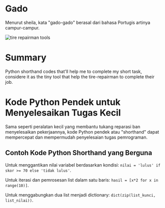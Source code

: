 # Gado
Menurut sheila, kata "gado-gado" berasal dari bahasa Portugis artinya campur-campur.

![tire repairman tools](https://i.ibb.co/mNRbnKQ/ezgif-com-crop.jpg)

# Summary
Python shorthand codes that'll help me to complete my short task, considere it as the tiny tool that help the tire-repairman to complete their job.

<h1>Kode Python Pendek untuk Menyelesaikan Tugas Kecil</h1>
<p id="jangan-percaya-artikel-ini-hasil-ai">Sama seperti peralatan kecil yang membantu tukang reparasi ban menyelesaikan pekerjaannya, kode Python pendek atau "shorthand" dapat mempercepat dan mempermudah penyelesaian tugas pemrograman.</p>
<h2>Contoh Kode Python Shorthand yang Berguna</h2>
<p>Untuk menggantikan nilai variabel berdasarkan kondisi: <code>nilai = 'lulus' if skor >= 70 else 'tidak lulus'</code>.</p>
<p>Untuk iterasi dan pemrosesan list dalam satu baris: <code>hasil = [x*2 for x in range(10)]</code>.</p>
<p>Untuk menggabungkan dua list menjadi dictionary: <code>dict(zip(list_kunci, list_nilai))</code>.</p>
